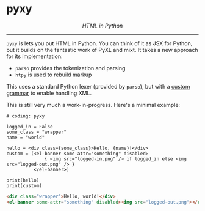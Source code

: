 # pyxy

<p align="center">
    <em>
        HTML in Python
    </em>
</p>
<hr>

`pyxy` is lets you put HTML in Python. You can think of it as JSX for Python, but it builds on the fantastic work of PyXL and mixt. It takes a new approach for its implementation:

* `parso` provides the tokenization and parsing
* `htpy` is used to rebuild markup

This uses a standard Python lexer (provided by `parso`), but with a [custom grammar](https://github.com/pyxy-org/pyxy/blob/5494493ffc105f1cc8103b58ea56fda3d89fc4fe/pyxy/grammar/pyxy312.txt#L171-L193) to enable handling XML.

This is still very much a work-in-progress. Here's a minimal example:

```
# coding: pyxy

logged_in = False
some_class = "wrapper"
name = "world"

hello = <div class={some_class}>Hello, {name}!</div>
custom = (<el-banner some-attr="something" disabled>
              { <img src="logged-in.png" /> if logged_in else <img src="logged-out.png" /> }
          </el-banner>)

print(hello)
print(custom)

```

```html
<div class="wrapper">Hello, world!</div>
<el-banner some-attr="something" disabled><img src="logged-out.png"></el-banner>
```
